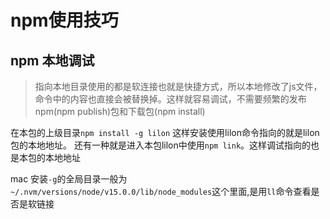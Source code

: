 # npm使用技巧
## npm 本地调试
> 指向本地目录使用的都是软连接也就是快捷方式，所以本地修改了js文件，命令中的内容也直接会被替换掉。这样就容易调试，不需要频繁的发布npm(npm publish)包和下载包(npm install)

在本包的上级目录`npm install -g lilon` 这样安装使用lilon命令指向的就是lilon包的本地地址。
还有一种就是进入本包lilon中使用`npm link`。这样调试指向的也是本包的本地地址

mac 安装`-g`的全局目录一般为`~/.nvm/versions/node/v15.0.0/lib/node_modules`这个里面,是用`ll`命令查看是否是软链接